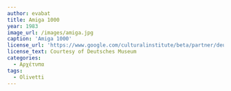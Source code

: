 ```yaml
---
author: evabat
title: Amiga 1000
year: 1983
image_url: /images/amiga.jpg
caption: 'Amiga 1000'
license_url: 'https://www.google.com/culturalinstitute/beta/partner/deutsches-museum'
license_text: Courtesy of Deutsches Museum
categories:
  - Αρχέτυπα 
tags:
  - Olivetti 
---
```

